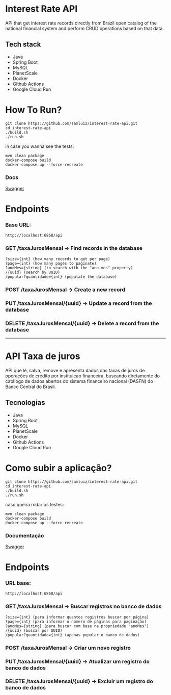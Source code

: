 # Interest Rate API

API that get interest rate records directly from Brazil open catalog of the national financial system and perform CRUD operations based on that data.

## Tech stack

- Java
- Spring Boot
- MySQL
- PlanetScale
- Docker
- Github Actions
- Google Cloud Run

# How To Run?

```
git clone https://github.com/samluiz/interest-rate-api.git
cd interest-rate-api
./build.sh
./run.sh
```

in case you wanna see the tests:

```
mvn clean package
docker-compose build
docker-compose up --force-recreate
```

### Docs

<a href="http://localhost:6868/api" target="_blank">Swagger</a>

# Endpoints

### Base URL:
```
http://localhost:6868/api
```

### GET /taxaJurosMensal -> Find records in the database
    ?size={int} (how many records to get per page)
    ?page={int} (how many pages to paginate)
    ?anoMes={string} (to search with the "ano_mes" property)
    /{uuid} (search by UUID)
    /popular?quantidade={int} (populate the database)
    
### POST /taxaJurosMensal -> Create a new record
### PUT /taxaJurosMensal/{uuid} -> Update a record from the database
### DELETE /taxaJurosMensal/{uuid} -> Delete a record from the database

----------

# API Taxa de juros

API que lê, salva, remove e apresenta dados das taxas de juros de operações de crédito por instituicao financeira, 
buscando diretamente do catálogo de dados abertos do sistema financeiro nacional (DASFN) do Banco Central do Brasil.

## Tecnologias

- Java
- Spring Boot
- MySQL
- PlanetScale
- Docker
- Github Actions
- Google Cloud Run

# Como subir a aplicação?

```
git clone https://github.com/samluiz/interest-rate-api.git
cd interest-rate-api
./build.sh
./run.sh
```

caso queira rodar os testes:

```
mvn clean package
docker-compose build
docker-compose up --force-recreate
```

### Documentação

<a href="http://localhost:6868/api" target="_blank">Swagger</a>

# Endpoints

### URL base:
```
http://localhost:6868/api
```

### GET /taxaJurosMensal -> Buscar registros no banco de dados
    ?size={int} (para informar quantos registros buscar por página)
    ?page={int} (para informar o número de páginas para paginação)
    ?anoMes={string} (para buscar com base na propriedade "anoMes")
    /{uuid} (buscar por UUID)
    /popular?quantidade={int} (apenas popular o banco de dados)
    
### POST /taxaJurosMensal -> Criar um novo registro
### PUT /taxaJurosMensal/{uuid} -> Atualizar um registro do banco de dados
### DELETE /taxaJurosMensal/{uuid} -> Excluir um registro do banco de dados
